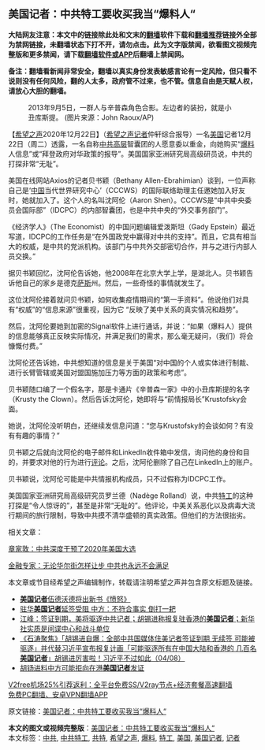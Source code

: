  <h2>美国记者：中共特工要收买我当“爆料人“</h2> <p class="notice"><b>大陆网友注意：本文中的链接除此处和文末的<a href="https://github.com/bannedbook/fanqiang" >翻墙</a>软件下载和<a href="https://github.com/killgcd/justmysocks/blob/master/README.md">翻墙推荐</a>链接外全部为禁网链接，未翻墙状态下打不开，请勿点击。此为文字版禁闻，欲看图文视频完整版和更多禁闻，请下载<a href="https://github.com/bannedbook/fanqiang">翻墙软件或APP</a>后翻墙上禁闻网。</p><p>备注：翻墙看新闻非常安全，翻墙以真实身份发表敏感言论有一定风险，但只看不说则没有任何风险，翻的人太多，政府管不过来，也不管。信息自由是天赋人权，请放心大胆的翻墙。</b></p>  <div class="entry"> <figure><figcaption>2013年9月5日，一群人与辛普森角色合影。左边者的装扮，就是小丑库斯提。 (图片来源：John Raoux/AP)</figcaption></figure> <p>【<span class='wp_keywordlink_affiliate'><a href="https://www.soundofhope.org" title="希望之声" target="_blank">希望之声</a></span>2020年12月22日】（<a href="https://www.bannedbook.org/bnews/tag/%e5%b8%8c%e6%9c%9b%e4%b9%8b%e5%a3%b0/" class="st_tag internal_tag" rel="tag" title="标签 希望之声 下的日志">希望之声</a><a href="https://www.bannedbook.org/bnews/tag/%E8%AE%B0%E8%80%85/" class="st_tag internal_tag" rel="tag" title="标签 记者 下的日志">记者</a>仲轩综合报导）一名<a href="https://www.bannedbook.org/bnews/tag/%e7%be%8e%e5%9b%bd/" class="st_tag internal_tag" rel="tag" title="标签 美国 下的日志">美国</a>记者12月22日（周二）透露，一名自称<a href="https://www.bannedbook.org/bnews/tag/%e4%b8%ad%e5%85%b1/" class="st_tag internal_tag" rel="tag" title="标签 中共 下的日志">中共</a><span class='wp_keywordlink_affiliate'><a href="https://www.bannedbook.org/bnews/ccpdope/" title="中共高层内幕" target="_blank">高层</a></span>智囊团的人愿意委以重金，向她购买“<a href="https://www.bannedbook.org/bnews/tag/%E7%88%86%E6%96%99/" class="st_tag internal_tag" rel="tag" title="标签 爆料 下的日志">爆料</a>人信息”或“拜登政府对华政策的报导”。美国国家亚洲研究局高级研员说，中共的打探非常“无耻”。</p> <p>美国在线网站Axios的记者贝书颖（Bethany Allen-Ebrahimian）谈到，一位声称自己是‘<span class='wp_keywordlink_affiliate'><a href="https://www.bannedbook.org/" title="中国" target="_blank">中国</a></span>当代世界研究中心’（CCCWS）的国际联络助理主任邀她加入好友时，她就加入了。这个人的名叫沈阿伦（Aaron Shen）。CCCWS是“中共中央委员会国际部”（IDCPC）的内部智囊团，也是中共中央的“外交事务部门”。</p> <p>《经济学人》（The Economist）的中国问题编辑爱泼斯坦（Gady Epstein）最近写道，IDCPC的工作任务是“在外国政党中赢得对中共的支持”。而且，它具有相当大的权威，是中共的党派机构。该部门与中共外交部密切合作，并与之进行内部人员交换。”</p> <p>据贝书颖回忆，沈阿伦告诉她，他2008年在北京大学上学，是湖北人。贝书颖告诉他自己的家乡是德克<span class='wp_keywordlink'><a href="https://www.bannedbook.org/forum5/topic42.html" title="萨斯、诚信与自救" target="_blank">萨斯</a></span>州。然后，一些奇怪的事情就发生了。</p>  <p>这位沈阿伦接着就问贝书颖，如何收集疫情期间的“第一手资料”。他说他们对具有“权威”的“信息来源”很重视，因为它 “反映了美中关系的真实情况和趋势”。</p> <p>然后，沈阿伦要她到加密的Signal软件上进行通话，并说：“如果（爆料人）提供的信息能够真正反映实际情况，并满足我们的需求，那么毫无疑问，（我们）将会慷慨付费。”</p> <p>沈阿伦还告诉她，中共想知道的信息是关于美国“对中国的个人或实体进行制裁、进行长臂管辖或美国对盟国施加压力等方面的政策和考虑”。</p> <p>贝书颖随口编了一个假名字，那是卡通片《辛普森一家》中的小丑库斯提的名字（Krusty the Clown）。然后告诉沈阿伦，她即将与“前情报局长”Krustofsky会面。</p>  <p>她说，沈阿伦没听明白，还继续发信息问道：“您与Krustofsky的会谈如何？有没有有趣的事情？”</p> <p>贝书颖之后就向沈阿伦的电子邮件和LinkedIn收件箱中发信，询问他的身份和目的，并要求对他的行为进行<span class='wp_keywordlink_affiliate'><a href="https://www.bannedbook.org/bnews/comments/" title="新闻评论" target="_blank">评论</a></span>。之后，沈阿伦删除了自己在LinkedIn上的账户。</p> <p>贝书颖说，沈阿伦可能是中共情报机构成员，只不过假称为IDCPC工作。</p> <p>美国国家亚洲研究局高级研究员罗兰德（Nadège Rolland）说，中共<a href="https://www.bannedbook.org/bnews/tag/%e7%89%b9%e5%b7%a5/" class="st_tag internal_tag" rel="tag" title="标签 特工 下的日志">特工</a>的这种打探是“令人惊讶的”，甚至是非常“无耻的”。他评论，中美关系恶化以及病毒大流行期间的旅行限制，导致中共摸不清华盛顿的真实政策。但他们的方法很拙劣。</p>  <p>相关文章：</p> <p><a href="https://www.soundofhope.org/post/455845">章家敦：中共深度干预了2020年美国大选</a></p> <p><a href="https://www.soundofhope.org/post/455599">金融专家：无论华尔街怎样让步 中共也永远不会满足</a></p> <p>本文章或节目经希望之声编辑制作，转载请注明希望之声并包含原文标题及链接。</p>  <ul class='op-related-articles' title='相关阅读'> <li><a href='https://www.bannedbook.org/bnews/worldnews/usa/20200910/1393816.html' target='_blank'><b>美国记者</b>伍德沃德将出新书《愤怒》</a></li> <li><a href='https://www.bannedbook.org/bnews/worldnews/usa/20200908/1392652.html' target='_blank'>驻华<b>美国记者</b>延签受阻 中方：不符合事实 倒打一耙</a></li> <li><a href='https://www.bannedbook.org/bnews/cbnews/20200805/1374947.html' target='_blank'>江峰：签证到期，美将驱逐中共记者；胡锡进称报复驻香港的<b>美国记者</b>；新华社实质是间谍中心和战斗单位</a></li> <li><a href='https://www.bannedbook.org/bnews/bannedvideo/20200805/1374724.html' target='_blank'>《石涛聚焦》「胡锡进自爆：全部中共国媒体住美记者签证到期 无续签 可能被驱逐」并代替习近平宣布报复计画「可能驱逐所有在中国大陆和香港的 几百名<b>美国记者</b>」胡锡进厉害啦！习近平不过如此（04/08）</a></li> <li><a href='https://www.bannedbook.org/bnews/worldnews/usa/20200804/1374623.html' target='_blank'>胡钖进料中方可能拒向在港<b>美国记者</b>发证</a></li> </ul> <p class="texttj"> <a href="https://github.com/bannedbook/fanqiang/wiki/V2ray%E6%9C%BA%E5%9C%BA" target="_blank">V2free机场25%引荐返利：全平台免费SS/V2ray节点+经济套餐高速翻墙</a><br/> <a href="https://github.com/bannedbook/fanqiang/wiki/%E7%A6%81%E9%97%BB%E7%BD%91%E5%AE%89%E5%8D%93%E7%BF%BB%E5%A2%99%E6%96%B0%E9%97%BBAPP" target="_blank">免费PC翻墙、安卓VPN翻墙APP</a></p><p>原文链接：<a class="src_link"  href="https://www.soundofhope.org/post/456304" target="_blank">美国记者：中共特工要收买我当“爆料人“</a></p><a name='sharetosocial'></a>       <div><b>本文的图文或视频完整版</b>：<a href='https://www.bannedbook.org/bnews/comments/20201223/1453203.html'>美国记者：中共特工要收买我当“爆料人“</a></div>  </div><!--END ENTRY--> <div class="postfooter"> <div>本文标签：<a href="https://www.bannedbook.org/bnews/tag/%e4%b8%ad%e5%85%b1/" rel="tag">中共</a>, <a href="https://www.bannedbook.org/bnews/tag/%e4%b8%ad%e5%85%b1%e7%89%b9%e5%b7%a5/" rel="tag">中共特工</a>, <a href="https://www.bannedbook.org/bnews/tag/%e5%85%b1%e7%89%b9/" rel="tag">共特</a>, <a href="https://www.bannedbook.org/bnews/tag/%e5%b8%8c%e6%9c%9b%e4%b9%8b%e5%a3%b0/" rel="tag">希望之声</a>, <a href="https://www.bannedbook.org/bnews/tag/%E7%88%86%E6%96%99/" rel="tag">爆料</a>, <a href="https://www.bannedbook.org/bnews/tag/%e7%89%b9%e5%b7%a5/" rel="tag">特工</a>, <a href="https://www.bannedbook.org/bnews/tag/%e7%be%8e%e5%9b%bd/" rel="tag">美国</a>, <a href="https://www.bannedbook.org/bnews/tag/%E7%BE%8E%E5%9B%BD%E8%AE%B0%E8%80%85/" rel="tag">美国记者</a>, <a href="https://www.bannedbook.org/bnews/tag/%E8%AE%B0%E8%80%85/" rel="tag">记者</a></div>  </div><!--END POSTFOOTER--> 